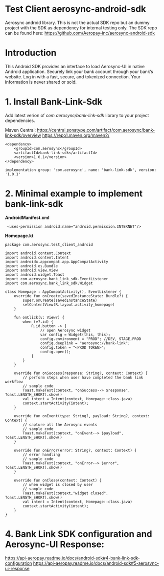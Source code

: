 # Test Client aerosync-android-sdk
Aerosync android library. This is not the actual SDK repo but an dummy project with the SDK as dependency for internal testing only.
The SDK repo can be found here: https://github.com/Aeropay-inc/aerosync-android-sdk

# Introduction
This Android SDK provides an interface to load Aerosync-UI in native Android application. Securely link your bank account through your bank’s website. Log in with a fast, secure, and tokenized connection. Your information is never shared or sold.

# 1. Install Bank-Link-Sdk

Add latest verion of _com.aerosync/bank-link-sdk_ library to your project dependencies.

Maven Central: 
https://central.sonatype.com/artifact/com.aerosync/bank-link-sdk/overview
https://repo1.maven.org/maven2/

```
<dependency>
    <groupId>com.aerosync</groupId>
    <artifactId>bank-link-sdk</artifactId>
    <version>1.0.1</version>
</dependency>
```

```
implementation group: 'com.aerosync', name: 'bank-link-sdk', version: '1.0.1'
```

# 2. Minimal example to implement bank-link-sdk

**AndroidManifest.xml**
```
 <uses-permission android:name="android.permission.INTERNET"/>
```

**Homepage.kt**
```
package com.aerosync.test_client_android

import android.content.Context
import android.content.Intent
import androidx.appcompat.app.AppCompatActivity
import android.os.Bundle
import android.view.View
import android.widget.Toast
import com.aerosync.bank_link_sdk.EventListener
import com.aerosync.bank_link_sdk.Widget

class Homepage : AppCompatActivity(), EventListener {
    override fun onCreate(savedInstanceState: Bundle?) {
        super.onCreate(savedInstanceState)
        setContentView(R.layout.activity_homepage)
    }

    fun onClick(v: View?) {
        when (v?.id) {
            R.id.button -> {
                // open Aerosync widget
                var config = Widget(this, this);
                config.environment = "PROD"; //DEV, STAGE,PROD
                config.deeplink = "aerosync://bank-link";
                config.token = "<PROD TOKEN>";
                config.open();
            }
        }
    }

    override fun onSuccess(response: String?, context: Context) {
        // perform steps when user have completed the bank link workflow
        // sample code
        Toast.makeText(context, "onSuccess--> $response", Toast.LENGTH_SHORT).show()
        val intent = Intent(context, Homepage::class.java)
        context.startActivity(intent);
    }

    override fun onEvent(type: String?, payload: String?, context: Context) {
        // capture all the Aerosync events
        // sample code
        Toast.makeText(context, "onEvent--> $payload", Toast.LENGTH_SHORT).show()
    }

    override fun onError(error: String?, context: Context) {
        // error handling
        // sample code
        Toast.makeText(context, "onError--> $error", Toast.LENGTH_SHORT).show()
    }

    override fun onClose(context: Context) {
        // when widget is closed by user
        // sample code
        Toast.makeText(context,"widget closed", Toast.LENGTH_SHORT).show()
        val intent = Intent(context, Homepage::class.java)
        context.startActivity(intent);
    }
}

```

# 4. Bank Link SDK configuration and Aerosync-UI Response:

https://api-aeropay.readme.io/docs/android-sdk#4-bank-link-sdk-configuration
https://api-aeropay.readme.io/docs/android-sdk#5-aerosync-ui-response




